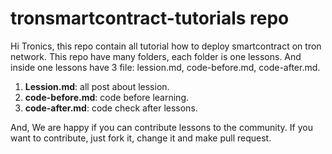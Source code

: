 # tronsmartcontract-tutorials repo
Hi Tronics, this repo contain all tutorial how to deploy smartcontract on tron network. 
This repo have many folders, each folder is one lessons. And inside one lessons have 3 file: lession.md, code-before.md, code-after.md.
1. **Lession.md**: all post about lession.
2. **code-before.md**: code before learning.
3. **code-after.md**: code check after lessons.

And, We are happy if you can contribute lessons to the community. If you want to contribute, just fork it, change it and make pull request.

